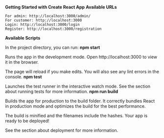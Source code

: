 **Getting Started with Create React App**
**Available URLs**

    For admin: http://localhost:3000/admin/
    For customer: http://localhost:3000
    Login: http://localhost:3000/login
    Register: http://localhost:3000/registration

**Available Scripts**

In the project directory, you can run:
**npm start**

Runs the app in the development mode.
Open http://localhost:3000 to view it in the browser.

The page will reload if you make edits.
You will also see any lint errors in the console.
**npm test**

Launches the test runner in the interactive watch mode.
See the section about running tests for more information.
**npm run build**

Builds the app for production to the build folder.
It correctly bundles React in production mode and optimizes the build for the best performance.

The build is minified and the filenames include the hashes.
Your app is ready to be deployed!

See the section about deployment for more information.
